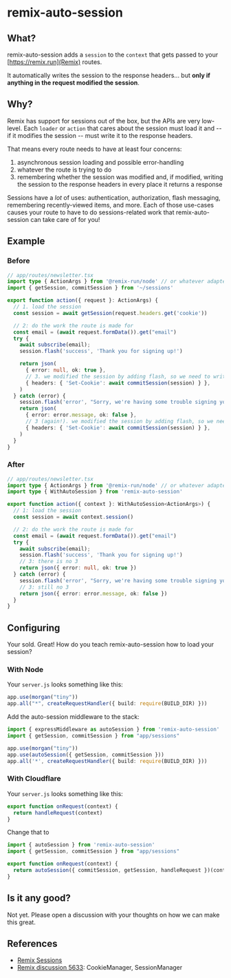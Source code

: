 # remix-auto-session

## What?

remix-auto-session adds a `session` to the `context` that gets passed to your [https://remix.run](Remix) routes.

It automatically writes the session to the response headers... but **only if anything in the request modified the session**.

## Why?

Remix has support for sessions out of the box, but the APIs are very low-level. Each `loader` or `action` that cares about the session must load it and -- if it modifies the session -- must write it to the response headers.

That means every route needs to have at least four concerns:

1. asynchronous session loading and possible error-handling
2. whatever the route is trying to do
3. remembering whether the session was modified and, if modified, writing the session to the response headers in every place it returns a response

Sessions have a _lot_ of uses: authentication, authorization, flash messaging, remembering recently-viewed items, and more. Each of those use-cases causes your route to have to do sessions-related work that remix-auto-session can take care of for you!

## Example

### Before

```ts
// app/routes/newsletter.tsx
import type { ActionArgs } from '@remix-run/node' // or whatever adapter
import { getSession, commitSession } from '~/sessions'

export function action({ request }: ActionArgs) {
  // 1. load the session
  const session = await getSession(request.headers.get('cookie'))

  // 2: do the work the route is made for
  const email = (await request.formData()).get("email")
  try {
    await subscribe(email);
    session.flash('success', 'Thank you for signing up!')

    return json(
      { error: null, ok: true },
      // 3. we modified the session by adding flash, so we need to write it
      { headers: { 'Set-Cookie': await commitSession(session) } },
    )
  } catch (error) {
    session.flash('error', "Sorry, we're having some trouble signing you up")
    return json(
      { error: error.message, ok: false },
      // 3 (again!). we modified the session by adding flash, so we need to write it
      { headers: { 'Set-Cookie': await commitSession(session) } },
    )
  }
}
```

### After

```ts
// app/routes/newsletter.tsx
import type { ActionArgs } from '@remix-run/node' // or whatever adapter
import type { WithAutoSession } from 'remix-auto-session'

export function action({ context }: WithAutoSession<ActionArgs>) {
  // 1: load the session
  const session = await context.session()

  // 2: do the work the route is made for
  const email = (await request.formData()).get("email")
  try {
    await subscribe(email);
    session.flash('success', 'Thank you for signing up!')
    // 3: there is no 3
    return json({ error: null, ok: true })
  } catch (error) {
    session.flash('error', "Sorry, we're having some trouble signing you up")
    // 3: still no 3
    return json({ error: error.message, ok: false })
  }
}
```

## Configuring

Your sold. Great! How do you teach remix-auto-session how to load your session?

### With Node

Your `server.js` looks something like this:

```ts
app.use(morgan("tiny"))
app.all("*", createRequestHandler({ build: require(BUILD_DIR) }))
```

Add the auto-session middleware to the stack:

```ts
import { expressMiddleware as autoSession } from 'remix-auto-session'
import { getSession, commitSession } from "app/sessions"

app.use(morgan("tiny"))
app.use(autoSession({ getSession, commitSession }))
app.all('*', createRequestHandler({ build: require(BUILD_DIR) }))
```

### With Cloudflare

Your `server.js` looks something like this:

```ts
export function onRequest(context) {
  return handleRequest(context)
}
```

Change that to

```ts
import { autoSession } from 'remix-auto-session'
import { getSession, commitSession } from "app/sessions"

export function onRequest(context) {
  return autoSession({ commitSession, getSession, handleRequest })(context)
}
```

## Is it any good?

Not yet. Please open a discussion with your thoughts on how we can make this
great.

## References

* [Remix Sessions](https://remix.run/docs/en/1.14.3/utils/sessions#using-sessions)
* [Remix discussion 5633](https://github.com/remix-run/remix/discussions/5633): CookieManager, SessionManager
